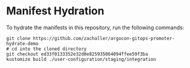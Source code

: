 # Manifest Hydration

To hydrate the manifests in this repository, run the following commands:

```shell
git clone https://github.com/zachaller/argocon-gitops-promoter-hydrate-demo
# cd into the cloned directory
git checkout ed33f0133352e32d0e825935064094ffee59f3ba
kustomize build ./user-configuration/staging/integration
```
